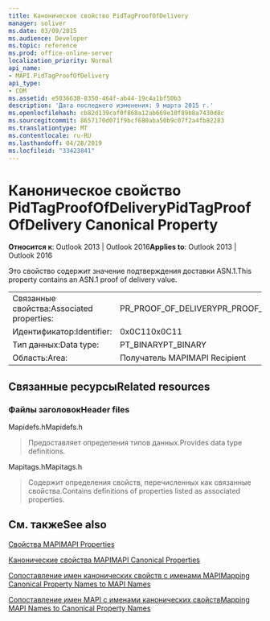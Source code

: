 ```yaml
---
title: Каноническое свойство PidTagProofOfDelivery
manager: soliver
ms.date: 03/09/2015
ms.audience: Developer
ms.topic: reference
ms.prod: office-online-server
localization_priority: Normal
api_name:
- MAPI.PidTagProofOfDelivery
api_type:
- COM
ms.assetid: e5036638-8350-464f-ab44-19c4a1bf50b3
description: 'Дата последнего изменения: 9 марта 2015 г.'
ms.openlocfilehash: cb82d139caf0f868a12ab669e10f89b8a7430d8c
ms.sourcegitcommit: 8657170d071f9bcf680aba50b9c07f2a4fb82283
ms.translationtype: MT
ms.contentlocale: ru-RU
ms.lasthandoff: 04/28/2019
ms.locfileid: "33423841"
---
```

# <a name="pidtagproofofdelivery-canonical-property"></a><span data-ttu-id="e1a4f-103">Каноническое свойство PidTagProofOfDelivery</span><span class="sxs-lookup"><span data-stu-id="e1a4f-103">PidTagProofOfDelivery Canonical Property</span></span>

  
  
<span data-ttu-id="e1a4f-104">**Относится к**: Outlook 2013 | Outlook 2016</span><span class="sxs-lookup"><span data-stu-id="e1a4f-104">**Applies to**: Outlook 2013 | Outlook 2016</span></span> 
  
<span data-ttu-id="e1a4f-105">Это свойство содержит значение подтверждения доставки ASN.1.</span><span class="sxs-lookup"><span data-stu-id="e1a4f-105">This property contains an ASN.1 proof of delivery value.</span></span>
  
|||
|:-----|:-----|
|<span data-ttu-id="e1a4f-106">Связанные свойства:</span><span class="sxs-lookup"><span data-stu-id="e1a4f-106">Associated properties:</span></span>  <br/> |<span data-ttu-id="e1a4f-107">PR_PROOF_OF_DELIVERY</span><span class="sxs-lookup"><span data-stu-id="e1a4f-107">PR_PROOF_OF_DELIVERY</span></span>  <br/> |
|<span data-ttu-id="e1a4f-108">Идентификатор:</span><span class="sxs-lookup"><span data-stu-id="e1a4f-108">Identifier:</span></span>  <br/> |<span data-ttu-id="e1a4f-109">0x0C11</span><span class="sxs-lookup"><span data-stu-id="e1a4f-109">0x0C11</span></span>  <br/> |
|<span data-ttu-id="e1a4f-110">Тип данных:</span><span class="sxs-lookup"><span data-stu-id="e1a4f-110">Data type:</span></span>  <br/> |<span data-ttu-id="e1a4f-111">PT_BINARY</span><span class="sxs-lookup"><span data-stu-id="e1a4f-111">PT_BINARY</span></span>  <br/> |
|<span data-ttu-id="e1a4f-112">Область:</span><span class="sxs-lookup"><span data-stu-id="e1a4f-112">Area:</span></span>  <br/> |<span data-ttu-id="e1a4f-113">Получатель MAPI</span><span class="sxs-lookup"><span data-stu-id="e1a4f-113">MAPI Recipient</span></span>  <br/> |
   
## <a name="related-resources"></a><span data-ttu-id="e1a4f-114">Связанные ресурсы</span><span class="sxs-lookup"><span data-stu-id="e1a4f-114">Related resources</span></span>

### <a name="header-files"></a><span data-ttu-id="e1a4f-115">Файлы заголовок</span><span class="sxs-lookup"><span data-stu-id="e1a4f-115">Header files</span></span>

<span data-ttu-id="e1a4f-116">Mapidefs.h</span><span class="sxs-lookup"><span data-stu-id="e1a4f-116">Mapidefs.h</span></span>
  
> <span data-ttu-id="e1a4f-117">Предоставляет определения типов данных.</span><span class="sxs-lookup"><span data-stu-id="e1a4f-117">Provides data type definitions.</span></span>
    
<span data-ttu-id="e1a4f-118">Mapitags.h</span><span class="sxs-lookup"><span data-stu-id="e1a4f-118">Mapitags.h</span></span>
  
> <span data-ttu-id="e1a4f-119">Содержит определения свойств, перечисленных как связанные свойства.</span><span class="sxs-lookup"><span data-stu-id="e1a4f-119">Contains definitions of properties listed as associated properties.</span></span>
    
## <a name="see-also"></a><span data-ttu-id="e1a4f-120">См. также</span><span class="sxs-lookup"><span data-stu-id="e1a4f-120">See also</span></span>



[<span data-ttu-id="e1a4f-121">Свойства MAPI</span><span class="sxs-lookup"><span data-stu-id="e1a4f-121">MAPI Properties</span></span>](mapi-properties.md)
  
[<span data-ttu-id="e1a4f-122">Канонические свойства MAPI</span><span class="sxs-lookup"><span data-stu-id="e1a4f-122">MAPI Canonical Properties</span></span>](mapi-canonical-properties.md)
  
[<span data-ttu-id="e1a4f-123">Сопоставление имен канонических свойств с именами MAPI</span><span class="sxs-lookup"><span data-stu-id="e1a4f-123">Mapping Canonical Property Names to MAPI Names</span></span>](mapping-canonical-property-names-to-mapi-names.md)
  
[<span data-ttu-id="e1a4f-124">Сопоставление имен MAPI с именами канонических свойств</span><span class="sxs-lookup"><span data-stu-id="e1a4f-124">Mapping MAPI Names to Canonical Property Names</span></span>](mapping-mapi-names-to-canonical-property-names.md)

